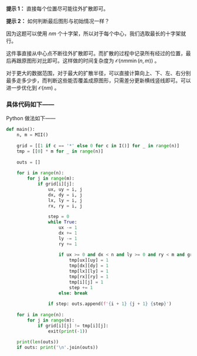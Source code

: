 **提示 1：** 直接每个位置尽可能往外扩散即可。

**提示 2：** 如何判断最后图形与初始情况一样？

因为这题可以使用 $nm$ 个十字架，所以对于每个中心，我们选取最长的十字架就行。

这件事直接从中心点不断往外扩散即可。而扩散的过程中记录所有经过的位置，最后再跟原图形对比即可。这样做的时间复杂度为 $\mathcal{O}(nm\min(n,m))$ 。

对于更大的数据范围，对于最大的扩散半径，可以直接计算向上、下、左、右分别最多走多少步，而判断这些能否覆盖成原图形，只需差分更新横线竖线即可。可以进一步优化到 $\mathcal{O}(nm)$ 。

### 具体代码如下——

Python 做法如下——

```Python []
def main():
    n, m = MII()
    
    grid = [[1 if c == '*' else 0 for c in I()] for _ in range(n)]
    tmp = [[0] * m for _ in range(n)]
    
    outs = []
    
    for i in range(n):
        for j in range(m):
            if grid[i][j]:
                ux, uy = i, j
                dx, dy = i, j
                lx, ly = i, j
                rx, ry = i, j
                
                step = 0
                while True:
                    ux -= 1
                    dx += 1
                    ly -= 1
                    ry += 1
                    
                    if ux >= 0 and dx < n and ly >= 0 and ry < m and grid[ux][uy] and grid[dx][dy] and grid[lx][ly] and grid[rx][ry]:
                        tmp[ux][uy] = 1
                        tmp[dx][dy] = 1
                        tmp[lx][ly] = 1
                        tmp[rx][ry] = 1
                        tmp[i][j] = 1
                        step += 1
                    else: break
                
                if step: outs.append(f'{i + 1} {j + 1} {step}')
    
    for i in range(n):
        for j in range(m):
            if grid[i][j] != tmp[i][j]:
                exit(print(-1))
    
    print(len(outs))
    if outs: print('\n'.join(outs))
```